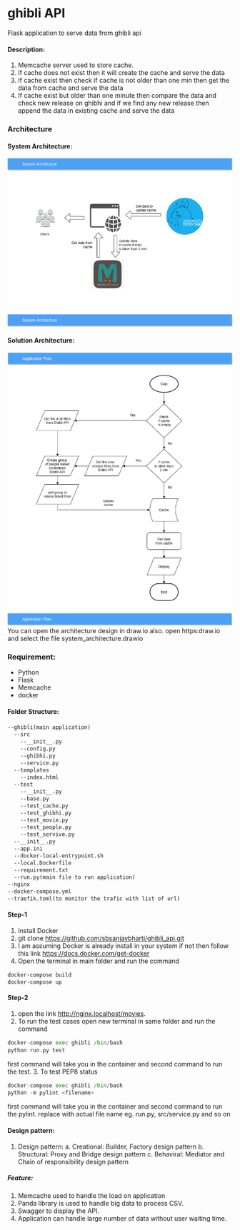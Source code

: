# ghibli API
Flask application to serve data from ghibli api

#### Description:
1. Memcache server used to store cache.
2. If cache does not exist then it will create the cache and serve the data
3. If cache exist then check if cache is not older than one min then get the data from cache and serve the data
4. If cache exist but older than one minute then compare the data and check new release on ghibhi and if we find any new release then append the data in existing cache and serve the data

### Architecture
#### System Architecture:
![](system_architecture-L1-System_Archtecture.png)
#### Solution Architecture:
![](system_architecture-L2-Application_flow.png)
<br/>You can open the architecture design in draw.io also.
open https:draw.io and select the file system_architecture.drawio


### Requirement:
* Python
* Flask
* Memcache
* docker
#### Folder Structure:
    --ghibli(main application)
      --src
        --__init__.py
        --config.py
        --ghibhi.py
        --service.py
      --templates
        --index.html
      --test
        --__init__.py
        --base.py
        --test_cache.py
        --test_ghibhi.py
        --test_movie.py
        --test_people.py
        --test_servive.py
      --__init__.py
      --app.ini
      --docker-local-entrypoint.sh
      --local.Dockerfile
      --requirement.txt
      --run.py(main file to run application)
    --nginx
    --docker-compose.yml
    --traefik.toml(to monitor the trafic with list of url)
#### Step-1
1. Install Docker 
2. git clone https://github.com/sbsanjaybharti/ghibli_api.git
3. I am assuming Docker is already install in your system if not then follow this link https://docs.docker.com/get-docker 
3. Open the terminal in main folder and run the command<br/>
```ubuntu
docker-compose build
docker-compose up
```
#### Step-2
1. open the link http://nginx.localhost/movies.
2. To run the test cases open new terminal in same folder and run the command
```python 
docker-compose exec ghibli /bin/bash 
python run.py test
``` 
first command will take you in the container and second command to run the test.
3. To test PEP8 status
```python 
docker-compose exec ghibli /bin/bash 
python -m pylint <filename>
``` 
first command will take you in the container and second command to run the pylint.
replace <filename> with actual file name eg. run.py, src/service.py and so on

 
#### Design pattern:
1. Design pattern:
    a. Creational: Builder, Factory design pattern
    b. Structural: Proxy and Bridge design pattern
    c. Behaviral: Mediator and Chain of responsibility design pattern
 
##### Feature:
1. Memcache used to handle the load on application
2. Panda library is used  to handle big data to process CSV.
3. Swagger to display the API.
4. Application can handle large number of data without user waiting time.
